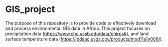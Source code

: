 # GIS_project

The purpose of this repository is to provide code to effectively download and process environmental GIS data in Africa. This project focuses on precipitation data (https://www.chc.ucsb.edu/data/chirps#), and land surface temperature data (https://lpdaac.usgs.gov/products/mod11a1v006/).
